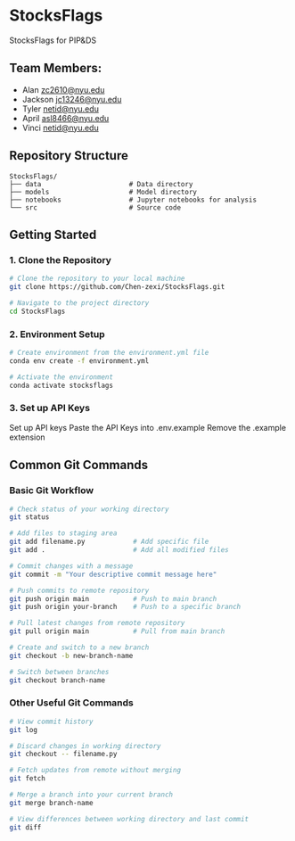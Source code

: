 # StocksFlags
StocksFlags for PIP&DS
## Team Members: 
- Alan zc2610@nyu.edu
- Jackson jc13246@nyu.edu
- Tyler netid@nyu.edu
- April asl8466@nyu.edu
- Vinci netid@nyu.edu

## Repository Structure
```
StocksFlags/
├── data                      # Data directory
├── models                    # Model directory
├── notebooks                 # Jupyter notebooks for analysis
└── src                       # Source code
```

## Getting Started

### 1. Clone the Repository
```bash
# Clone the repository to your local machine
git clone https://github.com/Chen-zexi/StocksFlags.git

# Navigate to the project directory
cd StocksFlags
```

### 2. Environment Setup
```bash
# Create environment from the environment.yml file
conda env create -f environment.yml

# Activate the environment
conda activate stocksflags
```

### 3. Set up API Keys
Set up API keys
Paste the API Keys into .env.example
Remove the .example extension

## Common Git Commands

### Basic Git Workflow
```bash
# Check status of your working directory
git status

# Add files to staging area
git add filename.py            # Add specific file
git add .                      # Add all modified files

# Commit changes with a message
git commit -m "Your descriptive commit message here"

# Push commits to remote repository
git push origin main           # Push to main branch
git push origin your-branch    # Push to a specific branch

# Pull latest changes from remote repository
git pull origin main           # Pull from main branch

# Create and switch to a new branch
git checkout -b new-branch-name

# Switch between branches
git checkout branch-name
```

### Other Useful Git Commands
```bash
# View commit history
git log

# Discard changes in working directory
git checkout -- filename.py

# Fetch updates from remote without merging
git fetch

# Merge a branch into your current branch
git merge branch-name

# View differences between working directory and last commit
git diff
```

